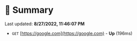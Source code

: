 # 📖 Summary
Last updated: **8/27/2022, 11:46:07 PM**

- `GET` [https://google.com](https://google.com) - **Up** (196ms)

